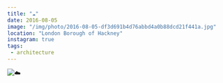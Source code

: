 ```yaml
---
title: "☁️"
date: 2016-08-05
image: "/img/photo/2016-08-05-df3d691b4d76abbd4a0b88dcd21f441a.jpg"
location: "London Borough of Hackney"
instagram: true
tags:
 - architecture
---
```


![☁️](/img/photo/2016-08-05-df3d691b4d76abbd4a0b88dcd21f441a.jpg)
